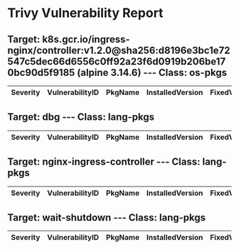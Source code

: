 # Trivy Vulnerability Report




## Target: k8s.gcr.io/ingress-nginx/controller:v1.2.0@sha256:d8196e3bc1e72547c5dec66d6556c0ff92a23f6d0919b206be170bc90d5f9185 (alpine 3.14.6) --- Class: os-pkgs
|Severity|VulnerabilityID|PkgName|InstalledVersion|FixedVersion|
|--------|---------------|-------|----------------|------------|

## Target: dbg --- Class: lang-pkgs
|Severity|VulnerabilityID|PkgName|InstalledVersion|FixedVersion|
|--------|---------------|-------|----------------|------------|

## Target: nginx-ingress-controller --- Class: lang-pkgs
|Severity|VulnerabilityID|PkgName|InstalledVersion|FixedVersion|
|--------|---------------|-------|----------------|------------|

## Target: wait-shutdown --- Class: lang-pkgs
|Severity|VulnerabilityID|PkgName|InstalledVersion|FixedVersion|
|--------|---------------|-------|----------------|------------|
